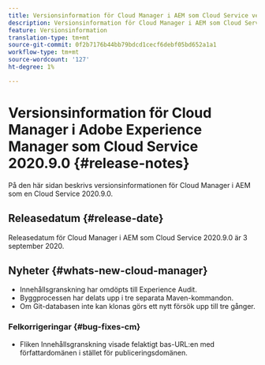 ```yaml
---
title: Versionsinformation för Cloud Manager i AEM som Cloud Service version 2020.9.0
description: Versionsinformation för Cloud Manager i AEM som Cloud Service version 2020.9.0
feature: Versionsinformation
translation-type: tm+mt
source-git-commit: 0f2b7176b44bb79bdcd1cecf6debf05bd652a1a1
workflow-type: tm+mt
source-wordcount: '127'
ht-degree: 1%

---
```



# Versionsinformation för Cloud Manager i Adobe Experience Manager som Cloud Service 2020.9.0 {#release-notes}

På den här sidan beskrivs versionsinformationen för Cloud Manager i AEM som en Cloud Service 2020.9.0.

## Releasedatum {#release-date}

Releasedatum för Cloud Manager i AEM som Cloud Service 2020.9.0 är 3 september 2020.

## Nyheter {#whats-new-cloud-manager}

* Innehållsgranskning har omdöpts till Experience Audit.
* Byggprocessen har delats upp i tre separata Maven-kommandon.
* Om Git-databasen inte kan klonas görs ett nytt försök upp till tre gånger.

### Felkorrigeringar {#bug-fixes-cm}

* Fliken Innehållsgranskning visade felaktigt bas-URL:en med författardomänen i stället för publiceringsdomänen.